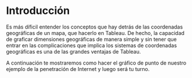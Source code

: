 ﻿# Introducción 
Es más díficil entender los conceptos que hay detrás de las coordenadas geográficas de un mapa, que hacerlo en Tableau. De hecho, la capacidad de graficar dimensiones geográficas de manera 
simple y sin tener que entrar en las complicaciones que implica los sistemas de coordenadas geográficas es una de las grandes ventajas de Tableau. 

A continuación te mostraremos como hacer el gráfico de punto de nuestro ejemplo de la penetración de Internet y luego será tu turno. 